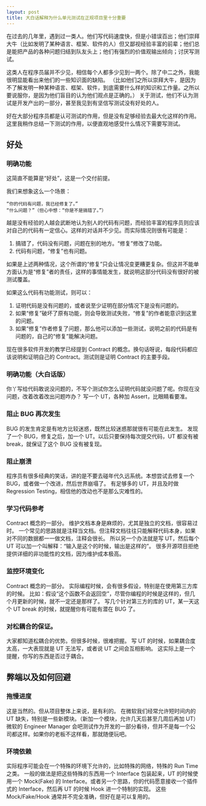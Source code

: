 ```yaml
---
layout: post
title: 大白话解释为什么单元测试在正规项目里十分重要
---
```


在过去的几年里，遇到过一类人。他们写代码速度快，但是小错误百出；他们崇拜大牛（比如发明了某种语言、框架、软件的人）但又鄙视经验丰富的前辈；他们总是能把产品的各种问题归结到队友头上；他们有强烈的价值观输出倾向；讨厌写测试。

这类人在程序员届并不少见，相信每个人都多少见到一两个。除了中二之外，我能很明显能看出来他们的一些知识面的缺陷。
（比如他们之所以崇拜大牛，是因为不了解发明一种某种语言、框架、软件，到底需要什么样的知识和工作量。之所以要说服你，是因为他们盲目的认为他们观点是正确的。）
关于测试，他们不认为测试是开发产出的一部分，甚至我见到有坚信写测试没有好处的人。

好在大部分程序员都是认可测试的作用，但是没有足够经验去最大化这样的作用。
这里我稍作总结一下测试的作用，以便直观地感受什么情况下需要写测试。

## 好处

### 明确功能

这简直不能算是“好处”，这是一个交付前提。

我们来想象这么一个场景：

    “你的代码有问题，我已经修复了。”
    “什么问题？”（但心中想：“你是不是搞错了。”）

越是没有经验的人越会武断地认为别人的代码有问题，而经验丰富的程序员则应该对自己的代码有一定信心。这样的对话并不少见。而实际情况则很有可能是：

1. 搞错了，代码没有问题，问题在别的地方。“修复”修改了功能。
2. 代码有问题，“修复”也有问题。

如果是上述两种情况，这个所谓的“修复”只会让情况变更糟更复杂。但这并不能单方面认为是“修复”者的责任，这样的事情能发生，就说明这部分代码没有很好的被测试覆盖。

如果这么代码有功能测试，则可以：

1. 证明代码是没有问题的，或者说至少证明在部分情况下是没有问题的。
2. 如果“修复”破坏了原有功能，则会导致测试失败，“修复”的作者能意识到这里的问题。
3. 如果“修复”作者修复了问题，那么他可以添加一些测试，说明之前的代码是有问题的，自己的“修复”能解决问题。

现在很多软件开发的教学已经提到 Contract 的概念。换句话呀说，每段代码都应该说明和证明自己的 Contract。测试则是证明 Contract 的主要手段。

### 明确功能（大白话版）

你丫写给代码敢说没问题的，不写个测试你怎么证明代码就没问题了呢。你现在没问题，改着改着改出问题咋办？
写一个 UT，各种加 Assert，比眼睛看要准。

### 阻止 BUG 再次发生

BUG 的发生肯定是有地方比较迷惑，既然比较迷惑那就很有可能在此发生。
发现了一个 BUG，修复之后，加一个 UT。以后只要保持每次提交代码，UT 都没有被 break，就保证了这个 BUG 没有被复现。

### 阻止崩溃

程序员有很多经典的笑话，讲的是不要去碰年代久远系统。本想尝试去修复一个 BUG，或者做一个改进，然后世界崩塌了。
有足够多的 UT，并且及时做 Regression Testing，相信他的改动也不是那么灾难性的。

### 学习代码参考

Contract 概念的一部分。
维护文档本身是麻烦的，尤其是独立的文档，很容易过时。
一个常见的思路就是注释当文档。但注释文档往往只能解释代码本身，如果对不同的数据都一一做文档，注释会很长。
所以另一个办法就是写 UT，然后每个 UT 可以加一个叫解释：“输入是这个的时候，输出是这样的”。
很多开源项目拒绝提供详细的非功能性的文档，因为维护成本极高。

### 监控环境变化

Contract 概念的一部分。
实际编程时候，会有很多假设，特别是在使用第三方库的时候。
比如：假设“这个函数不会返回空”，尽管你编程的时候是这样的，但几个月更新的时候，就不一定还是那样了。
写几个针对第三方的库的 UT，某一天这个 UT break 的时候，就提醒你有可能有潜在 BUG 了。

### 对松耦合的保证。
大家都知道松耦合的优势。但很多时候，很难把握。
写 UT 的时候，如果耦合度太高，一大表现就是 UT 无法写，或者说 UT 之间会互相影响。
这实际上是一个提醒，你写的东西是否过于耦合。

## 弊端以及如何回避

### 拖慢进度
这是当然的。但从项目整体上来说，是有利的。
在微软我们经常允许短时间内的 UT 缺失，特别是一些新模块。（新加一个模块，允许几天后甚至几周后再加 UT）
微软的 Engineer Manager 会吧测试作为开发的一部分看待，但并不是每一个公司都这样。如果你的老板不这样看，那就随便玩吧。

### 环境依赖
实际程序可能会在一个特殊的环境下允许的，比如特殊的网络，特殊的 Run Time 之类。
一般的做法是把这些特殊的东西用一个 Interface 包装起来，UT 的时候使用一个 Mock(Fake) 的 Interface。或者另一个思路，你的代码愿意接收一个插件式的 Interface，然后再 UT 的时候 Hook 进一个特制的实现。
这些 Mock/Fake/Hook 通常并不完全准确，但好在是可以复用的。
